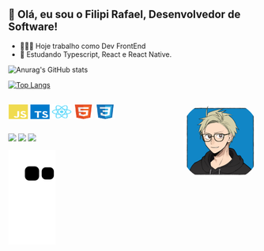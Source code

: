 ## 👋 Olá, eu sou o Filipi Rafael, Desenvolvedor de Software!

- 👨🏼‍💻 Hoje trabalho como Dev FrontEnd
- 🌱 Estudando Typescript, React e React Native.

![Anurag's GitHub stats](https://github-readme-stats.vercel.app/api?username=filipirafael&show_icons=true&theme=react)

[![Top Langs](https://github-readme-stats.vercel.app/api/top-langs/?username=filipirafael&layout=compact&theme=react)](https://github.com/anuraghazra/github-readme-stats)
  
<div style="display: inline_block"><br>
  <img align="center" alt="Filipi-Js" height="30" width="40" src="https://raw.githubusercontent.com/devicons/devicon/master/icons/javascript/javascript-plain.svg">
  <img align="center" alt="Filipi-Ts" height="30" width="40" src="https://raw.githubusercontent.com/devicons/devicon/master/icons/typescript/typescript-plain.svg">
  <img align="center" alt="Filipi-React" height="30" width="40" src="https://raw.githubusercontent.com/devicons/devicon/master/icons/react/react-original.svg">
  <img align="center" alt="Filipi-HTML" height="30" width="40" src="https://raw.githubusercontent.com/devicons/devicon/master/icons/html5/html5-original.svg">
  <img align="center" alt="Filipi-CSS" height="30" width="40" src="https://raw.githubusercontent.com/devicons/devicon/master/icons/css3/css3-original.svg">
  <img align="right" alt="Filipi-pic" height="150" style="border-radius:50px;" src="https://github.com/FilipiRafael/FilipiRafael/blob/main/avatar.png?raw=true">
</div>
  
##
  
<div> 
  <a href="https://www.instagram.com/filipi.rafael.7/" target="_blank"><img src="https://img.shields.io/badge/-Instagram-%23E4405F?style=for-the-badge&logo=instagram&logoColor=white" target="_blank"></a>
  <a href = "mailto:filipirafael.123@gmail.com"><img src="https://img.shields.io/badge/-Gmail-%23333?style=for-the-badge&logo=gmail&logoColor=white" target="_blank"></a>
  <a href="https://www.linkedin.com/in/filipi-rafael-developer/" target="_blank"><img src="https://img.shields.io/badge/-LinkedIn-%230077B5?style=for-the-badge&logo=linkedin&logoColor=white" target="_blank"></a> 

![Snake animation](https://github.com/filipirafael/filipirafael/blob/output/github-contribution-grid-snake.svg)
  
</div>
